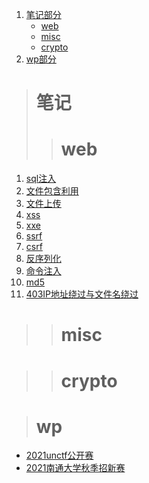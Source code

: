 1. [笔记部分](#笔记)
    + [web](#web)
    + [misc](#misc)
    + [crypto](#crypto)
2. [wp部分](#wp)
> # 笔记
>> # web
1. [sql注入](./web/sql注入.md)
2. [文件包含利用](./web/文件包含.md)
3. [文件上传](./web/文件上传漏洞.md)
4. [xss](./web/)
5. [xxe](./web/)
6. [ssrf](./web/)
7. [csrf](./web/)
8. [反序列化](./web/反序列化.md)
9. [命令注入](./web/命令注入.md)
10. [md5](./web/md5.md)
11. [403IP地址绕过与文件名绕过](./web/403IP地址绕过与文件名绕过.md)
>> # misc

>> # crypto

> # wp
+ [2021unctf公开赛](./wp/2021unctf公开赛/README.md)
+ [2021南通大学秋季招新赛](./wp/2021南通大学秋季招新赛/README.md)